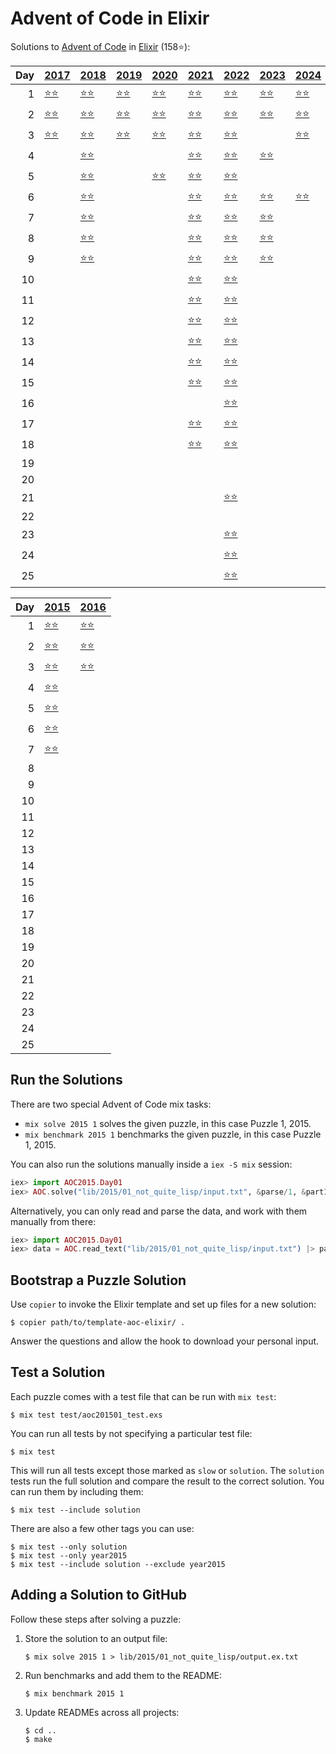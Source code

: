# Advent of Code in Elixir

Solutions to [Advent of Code](https://adventofcode.com/) in [Elixir](https://elixir-lang.org/) (158⭐):

|   Day | [2017](lib/2017)                        | [2018](lib/2018)                                | [2019](lib/2019)                                       | [2020](lib/2020)                        | [2021](lib/2021)                            | [2022](lib/2022)                            | [2023](lib/2023)                       | [2024](lib/2024)                       |
|------:|:----------------------------------------|:------------------------------------------------|:-------------------------------------------------------|:----------------------------------------|:--------------------------------------------|:--------------------------------------------|:---------------------------------------|:---------------------------------------|
|     1 | [⭐⭐](lib/2017/01_inverse_captcha)     | [⭐⭐](lib/2018/01_chronal_calibration)         | [⭐⭐](lib/2019/01_the_tyranny_of_the_rocket_equation) | [⭐⭐](lib/2020/01_report_repair)       | [⭐⭐](lib/2021/01_sonar_sweep)             | [⭐⭐](lib/2022/01_calorie_counting)        | [⭐⭐](lib/2023/01_trebuchet)          | [⭐⭐](lib/2024/01_historian_hysteria) |
|     2 | [⭐⭐](lib/2017/02_corruption_checksum) | [⭐⭐](lib/2018/02_inventory_management_system) | [⭐⭐](lib/2019/02_1202_program_alarm)                 | [⭐⭐](lib/2020/02_password_philosophy) | [⭐⭐](lib/2021/02_dive)                    | [⭐⭐](lib/2022/02_rock_paper_scissors)     | [⭐⭐](lib/2023/02_cube_conundrum)     | [⭐⭐](lib/2024/02_red-nosed_reports)  |
|     3 | [⭐⭐](lib/2017/03_spiral_memory)       | [⭐⭐](lib/2018/03_no_matter_how_you_slice_it)  | [⭐⭐](lib/2019/03_crossed_wires)                      | [⭐⭐](lib/2020/03_toboggan_trajectory) | [⭐⭐](lib/2021/03_binary_diagnostic)       | [⭐⭐](lib/2022/03_rucksack_reorganization) |                                        | [⭐⭐](lib/2024/03_mull_it_over)       |
|     4 |                                         | [⭐⭐](lib/2018/04_repose_record)               |                                                        |                                         | [⭐⭐](lib/2021/04_giant_squid)             | [⭐⭐](lib/2022/04_camp_cleanup)            | [⭐⭐](lib/2023/04_scratchcards)       |                                        |
|     5 |                                         | [⭐⭐](lib/2018/05_alchemical_reduction)        |                                                        | [⭐⭐](lib/2020/05_binary_boarding)     | [⭐⭐](lib/2021/05_hydrothermal_venture)    | [⭐⭐](lib/2022/05_supply_stacks)           |                                        |                                        |
|     6 |                                         | [⭐⭐](lib/2018/06_chronal_coordinates)         |                                                        |                                         | [⭐⭐](lib/2021/06_lanternfish)             | [⭐⭐](lib/2022/06_tuning_trouble)          | [⭐⭐](lib/2023/06_wait_for_it)        | [⭐⭐](lib/2024/06_guard_gallivant)    |
|     7 |                                         | [⭐⭐](lib/2018/07_the_sum_of_its_parts)        |                                                        |                                         | [⭐⭐](lib/2021/07_the_treachery_of_whales) | [⭐⭐](lib/2022/07_no_space_left_on_device) | [⭐⭐](lib/2023/07_camel_cards)        |                                        |
|     8 |                                         | [⭐⭐](lib/2018/08_memory_maneuver)             |                                                        |                                         | [⭐⭐](lib/2021/08_seven_segment_search)    | [⭐⭐](lib/2022/08_treetop_tree_house)      | [⭐⭐](lib/2023/08_haunted_wasteland)  |                                        |
|     9 |                                         | [⭐⭐](lib/2018/09_marble_mania)                |                                                        |                                         | [⭐⭐](lib/2021/09_smoke_basin)             | [⭐⭐](lib/2022/09_rope_bridge)             | [⭐⭐](lib/2023/09_mirage_maintenance) |                                        |
|    10 |                                         |                                                 |                                                        |                                         | [⭐⭐](lib/2021/10_syntax_scoring)          | [⭐⭐](lib/2022/10_cathode-ray_tube)        |                                        |                                        |
|    11 |                                         |                                                 |                                                        |                                         | [⭐⭐](lib/2021/11_dumbo_octopus)           | [⭐⭐](lib/2022/11_monkey_in_the_middle)    |                                        |                                        |
|    12 |                                         |                                                 |                                                        |                                         | [⭐⭐](lib/2021/12_passage_pathing)         | [⭐⭐](lib/2022/12_hill_climbing_algorithm) |                                        |                                        |
|    13 |                                         |                                                 |                                                        |                                         | [⭐⭐](lib/2021/13_transparent_origami)     | [⭐⭐](lib/2022/13_distress_signal)         |                                        |                                        |
|    14 |                                         |                                                 |                                                        |                                         | [⭐⭐](lib/2021/14_extended_polymerization) | [⭐⭐](lib/2022/14_regolith_reservoir)      |                                        |                                        |
|    15 |                                         |                                                 |                                                        |                                         | [⭐⭐](lib/2021/15_chiton)                  | [⭐⭐](lib/2022/15_beacon_exclusion_zone)   |                                        |                                        |
|    16 |                                         |                                                 |                                                        |                                         |                                             | [⭐⭐](lib/2022/16_proboscidea_volcanium)   |                                        |                                        |
|    17 |                                         |                                                 |                                                        |                                         | [⭐⭐](lib/2021/17_trick_shot)              | [⭐⭐](lib/2022/17_pyroclastic_flow)        |                                        |                                        |
|    18 |                                         |                                                 |                                                        |                                         | [⭐⭐](lib/2021/18_snailfish)               | [⭐⭐](lib/2022/18_boiling_boulders)        |                                        |                                        |
|    19 |                                         |                                                 |                                                        |                                         |                                             |                                             |                                        |                                        |
|    20 |                                         |                                                 |                                                        |                                         |                                             |                                             |                                        |                                        |
|    21 |                                         |                                                 |                                                        |                                         |                                             | [⭐⭐](lib/2022/21_monkey_math)             |                                        |                                        |
|    22 |                                         |                                                 |                                                        |                                         |                                             |                                             |                                        |                                        |
|    23 |                                         |                                                 |                                                        |                                         |                                             | [⭐⭐](lib/2022/23_unstable_diffusion)      |                                        |                                        |
|    24 |                                         |                                                 |                                                        |                                         |                                             | [⭐⭐](lib/2022/24_blizzard_basin)          |                                        |                                        |
|    25 |                                         |                                                 |                                                        |                                         |                                             | [⭐⭐](lib/2022/25_full_of_hot_air)         |                                        |                                        |

|   Day | [2015](lib/2015)                                           | [2016](lib/2016)                             |
|------:|:-----------------------------------------------------------|:---------------------------------------------|
|     1 | [⭐⭐](lib/2015/01_not_quite_lisp)                         | [⭐⭐](lib/2016/01_no_time_for_a_taxicab)    |
|     2 | [⭐⭐](lib/2015/02_i_was_told_there_would_be_no_math)      | [⭐⭐](lib/2016/02_bathroom_security)        |
|     3 | [⭐⭐](lib/2015/03_perfectly_spherical_houses_in_a_vacuum) | [⭐⭐](lib/2016/03_squares_with_three_sides) |
|     4 | [⭐⭐](lib/2015/04_the_ideal_stocking_stuffer)             |                                              |
|     5 | [⭐⭐](lib/2015/05_doesnt_he_have_intern-elves_for_this)   |                                              |
|     6 | [⭐⭐](lib/2015/06_probably_a_fire_hazard)                 |                                              |
|     7 | [⭐⭐](lib/2015/07_some_assembly_required)                 |                                              |
|     8 |                                                            |                                              |
|     9 |                                                            |                                              |
|    10 |                                                            |                                              |
|    11 |                                                            |                                              |
|    12 |                                                            |                                              |
|    13 |                                                            |                                              |
|    14 |                                                            |                                              |
|    15 |                                                            |                                              |
|    16 |                                                            |                                              |
|    17 |                                                            |                                              |
|    18 |                                                            |                                              |
|    19 |                                                            |                                              |
|    20 |                                                            |                                              |
|    21 |                                                            |                                              |
|    22 |                                                            |                                              |
|    23 |                                                            |                                              |
|    24 |                                                            |                                              |
|    25 |                                                            |                                              |

## Run the Solutions

There are two special Advent of Code mix tasks:

- `mix solve 2015 1` solves the given puzzle, in this case Puzzle 1, 2015.
- `mix benchmark 2015 1` benchmarks the given puzzle, in this case Puzzle 1, 2015.

You can also run the solutions manually inside a `iex -S mix` session:

```elixir
iex> import AOC2015.Day01
iex> AOC.solve("lib/2015/01_not_quite_lisp/input.txt", &parse/1, &part1/1, &part2/1)
```

Alternatively, you can only read and parse the data, and work with them manually from there:

```elixir
iex> import AOC2015.Day01
iex> data = AOC.read_text("lib/2015/01_not_quite_lisp/input.txt") |> parse()
```

## Bootstrap a Puzzle Solution

Use `copier` to invoke the Elixir template and set up files for a new solution:

```console
$ copier path/to/template-aoc-elixir/ .
```

Answer the questions and allow the hook to download your personal input.


## Test a Solution

Each puzzle comes with a test file that can be run with `mix test`:

```console
$ mix test test/aoc201501_test.exs
```

You can run all tests by not specifying a particular test file:

```console
$ mix test
```

This will run all tests except those marked as `slow` or `solution`. The
`solution` tests run the full solution and compare the result to the correct
solution. You can run them by including them:

```console
$ mix test --include solution
```

There are also a few other tags you can use:

```console
$ mix test --only solution
$ mix test --only year2015
$ mix test --include solution --exclude year2015
```


## Adding a Solution to GitHub

Follow these steps after solving a puzzle:

1. Store the solution to an output file:

    ```console
    $ mix solve 2015 1 > lib/2015/01_not_quite_lisp/output.ex.txt
    ```

2. Run benchmarks and add them to the README:

    ```console
    $ mix benchmark 2015 1
    ```

3. Update READMEs across all projects:

    ```console
    $ cd ..
    $ make
    ```

